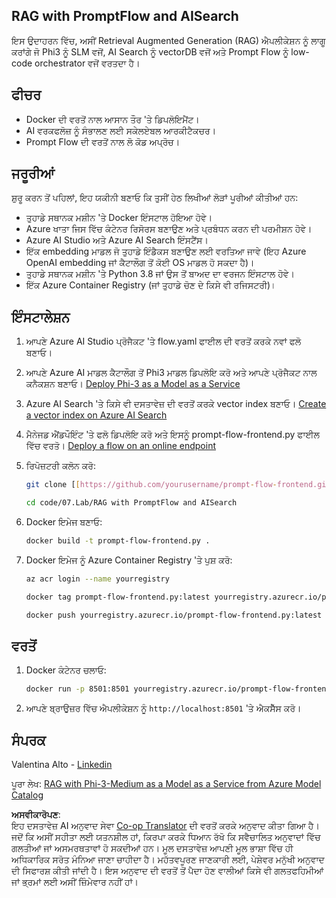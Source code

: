 <!--
CO_OP_TRANSLATOR_METADATA:
{
  "original_hash": "8ec74e4a49934dad78bc52dcb898359c",
  "translation_date": "2025-05-09T05:11:44+00:00",
  "source_file": "code/07.Lab/RAG_with_PromptFlow_and_AISearch/README.md",
  "language_code": "pa"
}
-->
## RAG with PromptFlow and AISearch

ਇਸ ਉਦਾਹਰਨ ਵਿੱਚ, ਅਸੀਂ Retrieval Augmented Generation (RAG) ਐਪਲੀਕੇਸ਼ਨ ਨੂੰ ਲਾਗੂ ਕਰਾਂਗੇ ਜੋ Phi3 ਨੂੰ SLM ਵਜੋਂ, AI Search ਨੂੰ vectorDB ਵਜੋਂ ਅਤੇ Prompt Flow ਨੂੰ low-code orchestrator ਵਜੋਂ ਵਰਤਦਾ ਹੈ।

## ਫੀਚਰ

- Docker ਦੀ ਵਰਤੋਂ ਨਾਲ ਆਸਾਨ ਤੌਰ 'ਤੇ ਡਿਪਲੋਇਮੈਂਟ।
- AI ਵਰਕਫਲੋਜ਼ ਨੂੰ ਸੰਭਾਲਣ ਲਈ ਸਕੇਲਏਬਲ ਆਰਕੀਟੈਕਚਰ।
- Prompt Flow ਦੀ ਵਰਤੋਂ ਨਾਲ ਲੋ ਕੋਡ ਅਪ੍ਰੋਚ।

## ਜਰੂਰੀਆਂ

ਸ਼ੁਰੂ ਕਰਨ ਤੋਂ ਪਹਿਲਾਂ, ਇਹ ਯਕੀਨੀ ਬਣਾਓ ਕਿ ਤੁਸੀਂ ਹੇਠ ਲਿਖੀਆਂ ਲੋੜਾਂ ਪੂਰੀਆਂ ਕੀਤੀਆਂ ਹਨ:

- ਤੁਹਾਡੇ ਸਥਾਨਕ ਮਸ਼ੀਨ 'ਤੇ Docker ਇੰਸਟਾਲ ਹੋਇਆ ਹੋਵੇ।
- Azure ਖਾਤਾ ਜਿਸ ਵਿੱਚ ਕੰਟੇਨਰ ਰਿਸੋਰਸ ਬਣਾਉਣ ਅਤੇ ਪ੍ਰਬੰਧਨ ਕਰਨ ਦੀ ਪਰਮੀਸ਼ਨ ਹੋਵੇ।
- Azure AI Studio ਅਤੇ Azure AI Search ਇੰਸਟੈਂਸ।
- ਇੱਕ embedding ਮਾਡਲ ਜੋ ਤੁਹਾਡੇ ਇੰਡੈਕਸ ਬਣਾਉਣ ਲਈ ਵਰਤਿਆ ਜਾਵੇ (ਇਹ Azure OpenAI embedding ਜਾਂ ਕੈਟਾਲੌਗ ਤੋਂ ਕੋਈ OS ਮਾਡਲ ਹੋ ਸਕਦਾ ਹੈ)।
- ਤੁਹਾਡੇ ਸਥਾਨਕ ਮਸ਼ੀਨ 'ਤੇ Python 3.8 ਜਾਂ ਉਸ ਤੋਂ ਬਾਅਦ ਦਾ ਵਰਜਨ ਇੰਸਟਾਲ ਹੋਵੇ।
- ਇੱਕ Azure Container Registry (ਜਾਂ ਤੁਹਾਡੇ ਚੋਣ ਦੇ ਕਿਸੇ ਵੀ ਰਜਿਸਟਰੀ)।

## ਇੰਸਟਾਲੇਸ਼ਨ

1. ਆਪਣੇ Azure AI Studio ਪ੍ਰੋਜੈਕਟ 'ਤੇ flow.yaml ਫਾਈਲ ਦੀ ਵਰਤੋਂ ਕਰਕੇ ਨਵਾਂ ਫਲੋ ਬਣਾਓ।
2. ਆਪਣੇ Azure AI ਮਾਡਲ ਕੈਟਾਲੌਗ ਤੋਂ Phi3 ਮਾਡਲ ਡਿਪਲੋਇ ਕਰੋ ਅਤੇ ਆਪਣੇ ਪ੍ਰੋਜੈਕਟ ਨਾਲ ਕਨੈਕਸ਼ਨ ਬਣਾਓ। [Deploy Phi-3 as a Model as a Service](https://learn.microsoft.com/azure/machine-learning/how-to-deploy-models-phi-3?view=azureml-api-2&tabs=phi-3-mini)
3. Azure AI Search 'ਤੇ ਕਿਸੇ ਵੀ ਦਸਤਾਵੇਜ਼ ਦੀ ਵਰਤੋਂ ਕਰਕੇ vector index ਬਣਾਓ। [Create a vector index on Azure AI Search](https://learn.microsoft.com/azure/search/search-how-to-create-search-index?tabs=portal)
4. ਮੈਨੇਜਡ ਐਂਡਪੌਇੰਟ 'ਤੇ ਫਲੋ ਡਿਪਲੋਇ ਕਰੋ ਅਤੇ ਇਸਨੂੰ prompt-flow-frontend.py ਫਾਈਲ ਵਿੱਚ ਵਰਤੋ। [Deploy a flow on an online endpoint](https://learn.microsoft.com/azure/ai-studio/how-to/flow-deploy)
5. ਰਿਪੋਜ਼ਟਰੀ ਕਲੋਨ ਕਰੋ:

    ```sh
    git clone [[https://github.com/yourusername/prompt-flow-frontend.git](https://github.com/microsoft/Phi-3CookBook.git)](https://github.com/microsoft/Phi-3CookBook.git)
    
    cd code/07.Lab/RAG with PromptFlow and AISearch
    ```

6. Docker ਇਮੇਜ ਬਣਾਓ:

    ```sh
    docker build -t prompt-flow-frontend.py .
    ```

7. Docker ਇਮੇਜ ਨੂੰ Azure Container Registry 'ਤੇ ਪੁਸ਼ ਕਰੋ:

    ```sh
    az acr login --name yourregistry
    
    docker tag prompt-flow-frontend.py:latest yourregistry.azurecr.io/prompt-flow-frontend.py:latest
    
    docker push yourregistry.azurecr.io/prompt-flow-frontend.py:latest
    ```

## ਵਰਤੋਂ

1. Docker ਕੰਟੇਨਰ ਚਲਾਓ:

    ```sh
    docker run -p 8501:8501 yourregistry.azurecr.io/prompt-flow-frontend.py:latest
    ```

2. ਆਪਣੇ ਬ੍ਰਾਉਜ਼ਰ ਵਿੱਚ ਐਪਲੀਕੇਸ਼ਨ ਨੂੰ `http://localhost:8501` 'ਤੇ ਐਕਸੈੱਸ ਕਰੋ।

## ਸੰਪਰਕ

Valentina Alto - [Linkedin](https://www.linkedin.com/in/valentina-alto-6a0590148/)

ਪੂਰਾ ਲੇਖ: [RAG with Phi-3-Medium as a Model as a Service from Azure Model Catalog](https://medium.com/@valentinaalto/rag-with-phi-3-medium-as-a-model-as-a-service-from-azure-model-catalog-62e1411948f3)

**ਅਸਵੀਕਾਰੋਪਣ**:  
ਇਹ ਦਸਤਾਵੇਜ਼ AI ਅਨੁਵਾਦ ਸੇਵਾ [Co-op Translator](https://github.com/Azure/co-op-translator) ਦੀ ਵਰਤੋਂ ਕਰਕੇ ਅਨੁਵਾਦ ਕੀਤਾ ਗਿਆ ਹੈ। ਜਦੋਂ ਕਿ ਅਸੀਂ ਸਹੀਤਾ ਲਈ ਯਤਨਸ਼ੀਲ ਹਾਂ, ਕਿਰਪਾ ਕਰਕੇ ਧਿਆਨ ਰੱਖੋ ਕਿ ਸਵੈਚਾਲਿਤ ਅਨੁਵਾਦਾਂ ਵਿੱਚ ਗਲਤੀਆਂ ਜਾਂ ਅਸਮਰਥਤਾਵਾਂ ਹੋ ਸਕਦੀਆਂ ਹਨ। ਮੂਲ ਦਸਤਾਵੇਜ਼ ਆਪਣੀ ਮੂਲ ਭਾਸ਼ਾ ਵਿੱਚ ਹੀ ਅਧਿਕਾਰਿਕ ਸਰੋਤ ਮੰਨਿਆ ਜਾਣਾ ਚਾਹੀਦਾ ਹੈ। ਮਹੱਤਵਪੂਰਣ ਜਾਣਕਾਰੀ ਲਈ, ਪੇਸ਼ੇਵਰ ਮਨੁੱਖੀ ਅਨੁਵਾਦ ਦੀ ਸਿਫਾਰਸ਼ ਕੀਤੀ ਜਾਂਦੀ ਹੈ। ਇਸ ਅਨੁਵਾਦ ਦੀ ਵਰਤੋਂ ਤੋਂ ਪੈਦਾ ਹੋਣ ਵਾਲੀਆਂ ਕਿਸੇ ਵੀ ਗਲਤਫਹਿਮੀਆਂ ਜਾਂ ਭ੍ਰਮਾਂ ਲਈ ਅਸੀਂ ਜ਼ਿੰਮੇਵਾਰ ਨਹੀਂ ਹਾਂ।